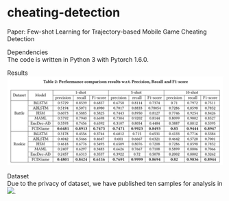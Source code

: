 # cheating-detection
Paper: Few-shot Learning for Trajectory-based Mobile Game Cheating Detection

Dependencies  
The code is written in Python 3 with Pytorch 1.6.0.

Results
![Result](https://github.com/super1225/cheating-detection/blob/32d71319a34885a9e37d9b75a69a5d809805c3c5/result.png)

Dataset  
Due to the privacy of dataset, we have published ten samples for analysis in ![](https://github.com/super1225/cheating-detection/tree/main/dataset).
